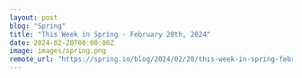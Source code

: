 ```yaml
---
layout: post
blog: "Spring"
title: "This Week in Spring - February 20th, 2024"
date: 2024-02-20T00:00:00Z
image: images/spring.png
remote_url: "https://spring.io/blog/2024/02/20/this-week-in-spring-february-20th-2024"
---
```


